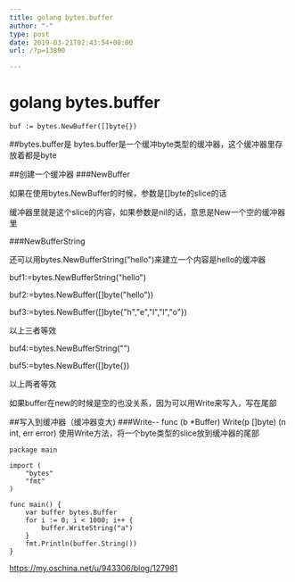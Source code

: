 ```yaml
---
title: golang bytes.buffer
author: "-"
type: post
date: 2019-03-21T02:43:54+00:00
url: /?p=13890

---
```

# golang bytes.buffer
```golang
buf := bytes.NewBuffer([]byte{})
```

##bytes.buffer是 bytes.buffer是一个缓冲byte类型的缓冲器，这个缓冲器里存放着都是byte

##创建一个缓冲器 ###NewBuffer
  
如果在使用bytes.NewBuffer的时候，参数是[]byte的slice的话
  
缓冲器里就是这个slice的内容，如果参数是nil的话，意思是New一个空的缓冲器里
  
###NewBufferString
  
还可以用bytes.NewBufferString("hello")来建立一个内容是hello的缓冲器

buf1:=bytes.NewBufferString("hello")
  
buf2:=bytes.NewBuffer([]byte("hello"))
  
buf3:=bytes.NewBuffer([]byte{"h","e","l","l","o"})
  
以上三者等效
  
buf4:=bytes.NewBufferString("")
  
buf5:=bytes.NewBuffer([]byte{})
  
以上两者等效
  
如果buffer在new的时候是空的也没关系，因为可以用Write来写入，写在尾部

##写入到缓冲器（缓冲器变大)  ###Write-- func (b *Buffer) Write(p []byte) (n int, err error) 使用Write方法，将一个byte类型的slice放到缓冲器的尾部

    package main

    import (
        "bytes"
        "fmt"
    )

    func main() {
        var buffer bytes.Buffer
        for i := 0; i < 1000; i++ {
            buffer.WriteString("a")
        }
        fmt.Println(buffer.String())
    }


https://my.oschina.net/u/943306/blog/127981